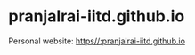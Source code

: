 # pranjalrai-iitd.github.io
Personal website: <a href='https//:pranjalrai-iitd.github.io'>https//:pranjalrai-iitd.github.io</a>

